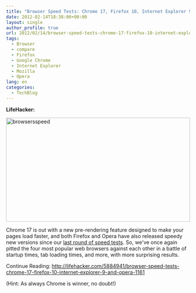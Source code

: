 ```yaml
---
title: "Browser Speed Tests: Chrome 17, Firefox 10, Internet Explorer 9, and Opera 11.61"
date: 2012-02-14T18:38:00+00:00
layout: single
author_profile: true
url: 2012/02/14/browser-speed-tests-chrome-17-firefox-10-internet-explorer-9-and-opera-11-61/
tags:
  - Browser
  - compare
  - Firefox
  - Google Chrome
  - Internet Explorer
  - Mozilla
  - Opera
lang: en
categories: 
  - TechBlog
---
```

**LifeHacker:**

[<img title="browsersspeed" border="0" alt="browsersspeed" src="http://lh4.ggpht.com/-WCz-gZj_sYg/TzqjFGQtbCI/AAAAAAAAExQ/HjxtZnO1XpQ/browsersspeed_thumb%25255B2%25255D.jpg?imgmax=800" width="504" height="285" />](http://lh5.ggpht.com/-TmC0LmQo7pM/Tzqi_tv4ZyI/AAAAAAAAExI/_FbbqTNSWko/s1600-h/browsersspeed%25255B4%25255D.jpg)

Chrome 17 is out with a new pre-rendering feature designed to make your pages load faster, and both Firefox and Opera have also released speedy new versions since our [last round of speed tests](http://lifehacker.com/5844150/browser-speed-tests-firefox-7-chrome-14-internet-explorer-9-and-more). So, we've once again pitted the four most popular web browsers against each other in a battle of startup times, tab loading times, and more, with more surprising results.

Continue Reading: <http://lifehacker.com/5884941/browser-speed-tests-chrome-17-firefox-10-internet-explorer-9-and-opera-1161>

(Hint: As always Chrome is winner, no doubt!)